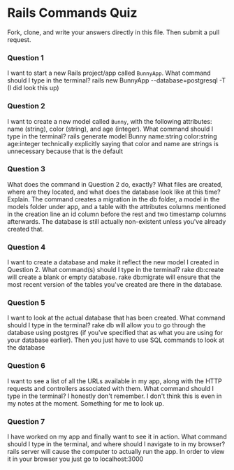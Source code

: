 # Rails Commands Quiz

Fork, clone, and write your answers directly in this file. Then submit a pull request.

### Question 1

I want to start a new Rails project/app called `BunnyApp`. What command should I type in the terminal?
 rails new BunnyApp --database=postgresql -T (I did look this up)
### Question 2

I want to create a new model called `Bunny`, with the following attributes: name (string), color (string), and age (integer). What command should I type in the terminal? 
rails generate model Bunny name:string color:string age:integer
technically explicitly saying that color and name are strings is unnecessary because that is the default

### Question 3

What does the command in Question 2 do, exactly? What files are created, where are they located, and what does the database look like at this time? Explain.
The command creates a migration in the db folder, a model in the models folder under app, and a table with the attributes columns mentioned in the creation line an id column before the rest and two timestamp columns afterwards. The database is still actually non-existent unless you've already created that. 

### Question 4

I want to create a database and make it reflect the new model I created in Question 2. What command(s) should I type in the terminal?
rake db:create will create a blank or empty database.
rake db:migrate will ensure that the most recent version of the tables you've created are there in the database.

### Question 5

I want to look at the actual database that has been created. What command should I type in the terminal?
rake db will allow you to go through the database using postgres (if you've specified that as what you are using for your database earlier). Then you just have to use SQL commands to look at the database

### Question 6

I want to see a list of all the URLs available in my app, along with the HTTP requests and controllers associated with them. What command should I type in the terminal? 
I honestly don't remember. I don't think this is even in my notes at the moment. Something for me to look up.

### Question 7

I have worked on my app and finally want to see it in action. What command should I type in the terminal, and where should I navigate to in my browser?
rails server
will cause the computer to actually run the app. In order to view it in your browser you just go to localhost:3000
